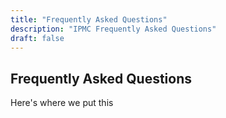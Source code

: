 ```yaml
---
title: "Frequently Asked Questions"
description: "IPMC Frequently Asked Questions"
draft: false
---
```


## Frequently Asked Questions

Here's where we put this
